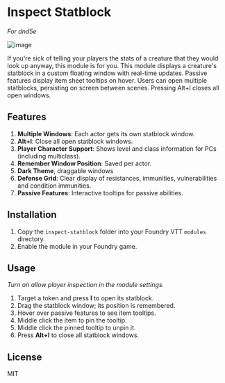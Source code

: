 # Inspect Statblock
*For dnd5e*

![image](https://github.com/user-attachments/assets/74868523-6365-4caf-8e0c-f75901587ac1)


If you're sick of telling your players the stats of a creature that they would look up anyway, this module is for you.
This module displays a creature's statblock in a custom floating window with real-time updates. Passive features display item sheet tooltips on hover. Users can open multiple statblocks, persisting on screen between scenes.
Pressing Alt+I closes all open windows.

## Features

1. **Multiple Windows**: Each actor gets its own statblock window.
2. **Alt+I**: Close all open statblock windows.
3. **Player Character Support**: Shows level and class information for PCs (including multiclass).
4. **Remember Window Position**: Saved per actor.
5. **Dark Theme**, draggable windows
6. **Defense Grid**: Clear display of resistances, immunities, vulnerabilities and condition immunities.
7. **Passive Features**: Interactive tooltips for passive abilities.

## Installation

1. Copy the `inspect-statblock` folder into your Foundry VTT `modules` directory.
2. Enable the module in your Foundry game.

## Usage

*Turn on allow player inspection in the module settings.*

1. Target a token and press **I** to open its statblock.
2. Drag the statblock window; its position is remembered.
3. Hover over passive features to see item tooltips.
4. Middle click the item to pin the tooltip.
5. Middle click the pinned tooltip to unpin it.
4. Press **Alt+I** to close all statblock windows.

## License

MIT
